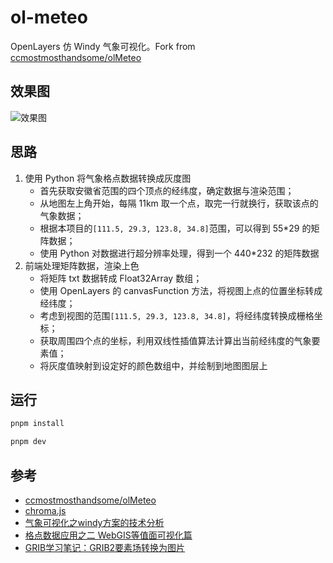 # ol-meteo

OpenLayers 仿 Windy 气象可视化。Fork from [ccmostmosthandsome/olMeteo](https://github.com/ccmostmosthandsome/olMeteo)

## 效果图

![效果图](public/meteo.png)

## 思路

1. 使用 Python 将气象格点数据转换成灰度图
   - 首先获取安徽省范围的四个顶点的经纬度，确定数据与渲染范围；
   - 从地图左上角开始，每隔 11km 取一个点，取完一行就换行，获取该点的气象数据；
   - 根据本项目的`[111.5, 29.3, 123.8, 34.8]`范围，可以得到 55\*29 的矩阵数据；
   - 使用 Python 对数据进行超分辨率处理，得到一个 440\*232 的矩阵数据
2. 前端处理矩阵数据，渲染上色
   - 将矩阵 txt 数据转成 Float32Array 数组；
   - 使用 OpenLayers 的 canvasFunction 方法，将视图上点的位置坐标转成经纬度；
   - 考虑到视图的范围`[111.5, 29.3, 123.8, 34.8]`，将经纬度转换成栅格坐标；
   - 获取周围四个点的坐标，利用双线性插值算法计算出当前经纬度的气象要素值；
   - 将灰度值映射到设定好的颜色数组中，并绘制到地图图层上

## 运行

```sh
pnpm install

pnpm dev
```

## 参考

- [ccmostmosthandsome/olMeteo](https://github.com/ccmostmosthandsome/olMeteo)
- [chroma.js](https://github.com/gka/chroma.js)
- [气象可视化之windy方案的技术分析](https://mp.weixin.qq.com/s/4oCJQU69tsdnPSSLQdiEMg)
- [格点数据应用之二 WebGIS等值面可视化篇](https://zhuanlan.zhihu.com/p/347293918)
- [GRIB学习笔记：GRIB2要素场转换为图片](https://blog.perillaroc.wang/post/2019/2019-05-18-grib-notebook-convert-grib2-to-png/)
